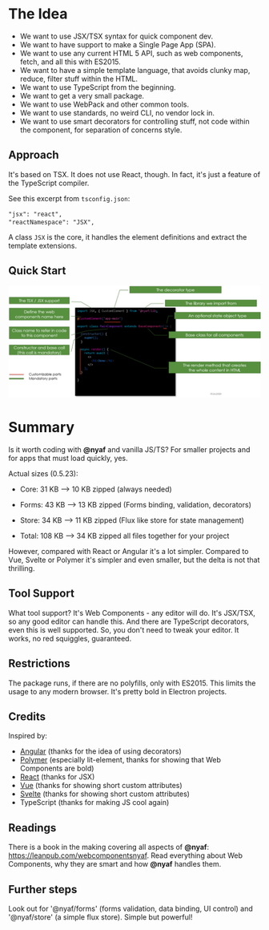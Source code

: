 # The Idea

* We want to use JSX/TSX syntax for quick component dev.
* We want to have support to make a Single Page App (SPA).
* We want to use any current HTML 5 API, such as web components, fetch, and all this with ES2015.
* We want to have a simple template language, that avoids clunky map, reduce, filter stuff within the HTML.
* We want to use TypeScript from the beginning.
* We want to get a very small package.
* We want to use WebPack and other common tools.
* We want to use standards, no weird CLI, no vendor lock in.
* We want to use smart decorators for controlling stuff, not code within the component, for separation of concerns style.

## Approach

It's based on TSX. It does not use React, though. In fact, it's just a feature of the TypeScript compiler.

See this excerpt from `tsconfig.json`:

~~~
"jsx": "react",
"reactNamespace": "JSX",
~~~

A class `JSX` is the core, it handles the element definitions and extract the template extensions.

## Quick Start

![](/assets/minimum_app.png)

# Summary

Is it worth coding with **@nyaf** and vanilla JS/TS? For smaller projects and for apps that must load quickly, yes.

Actual sizes (0.5.23):

* Core:   31 KB --> 10 KB zipped (always needed)
* Forms:  43 KB --> 13 KB zipped (Forms binding, validation, decorators)
* Store:  34 KB --> 11 KB zipped (Flux like store for state management)

* Total: 108 KB --> 34 KB zipped all files together for your project

However, compared with React or Angular it's a lot simpler. Compared to Vue, Svelte or Polymer it's simpler and even smaller, but the delta is not that thrilling.

## Tool Support

What tool support? It's Web Components - any editor will do. It's JSX/TSX, so any good editor can handle this. And there are TypeScript decorators, even this is well supported. So, you don't need to tweak your editor. It works, no red squiggles, guaranteed.

## Restrictions

The package runs, if there are no polyfills, only with ES2015. This limits the usage to any modern browser. It's pretty bold in Electron projects.

## Credits

Inspired by:

* [Angular](comparision/angular) (thanks for the idea of using decorators)
* [Polymer](comparision/polymer) (especially lit-element, thanks for showing that Web Components are bold)
* [React](comparision/react) (thanks for JSX)
* [Vue](comparision/vue) (thanks for showing short custom attributes)
* [Svelte](comparision/svelte) (thanks for showing short custom attributes)
* TypeScript (thanks for making JS cool again)

## Readings

There is a book in the making covering all aspects of **@nyaf**: https://leanpub.com/webcomponentsnyaf. Read everything about Web Components, why they are smart and how **@nyaf** handles them.

## Further steps

Look out for '@nyaf/forms' (forms validation, data binding, UI control) and '@nyaf/store' (a simple flux store). Simple but powerful!




